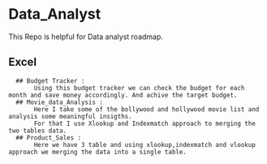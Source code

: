 # Data_Analyst
This Repo is helpful for Data analyst roadmap.

  ## Excel
      ## Budget Tracker :  
	       Using this budget tracker we can check the budget for each month and save money accordingly. And achive the target budget.
      ## Movie_data_Analysis :
	       Here I take some of the bollywood and hollywood movie list and analysis some meaningful insigths. 
		   For that I use Xlookup and Indexmatch approach to merging the two tables data.
	  ## Product_Sales :
	       Here we have 3 table and using xlookup,indexmatch and vlookup approach we merging the data into a single table.
